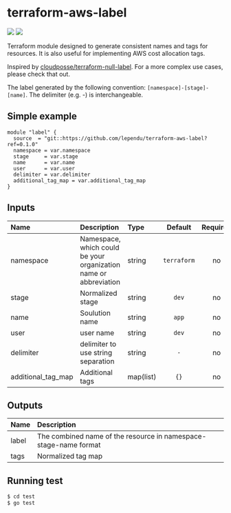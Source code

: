 # terraform-aws-label

![](https://github.com/lependu/terraform-aws-label/workflows/ci/badge.svg)
![](https://img.shields.io/github/v/tag/lependu/terraform-aws-label?label=latest)

Terraform module designed to generate consistent names and tags for resources. It is also useful for implementing AWS cost allocation tags.

Inspired by [cloudposse/terraform-null-label](https://github.com/cloudposse/terraform-null-label). For a more complex use cases, please check that out.

The label generated by the following convention: `[namespace]-[stage]-[name]`. The delimiter (e.g. -) is interchangeable.

## Simple example
```hcl
module "label" {
  source  = "git::https://github.com/lependu/terraform-aws-label?ref=0.1.0"
  namespace = var.namespace
  stage     = var.stage
  name      = var.name
  user      = var.user
  delimiter = var.delimiter
  additional_tag_map = var.additional_tag_map
}
```

## Inputs
| Name | Description | Type | Default | Required |
| :--- | :---------- | :--- | :-----: | :------: |
| namespace |  Namespace, which could be your organization name or abbreviation | string | `terraform` | no |
| stage | Normalized stage | string | `dev` | no |
| name | Soulution name | string | `app` | no |
| user | user name | string | `dev` | no |
| delimiter | delimiter to use string separation | string | `-` | no |
| additional_tag_map | Additional tags | map(list) | `{}` | no |

## Outputs

| Name | Description |
| :--- | :---------- |
| label | The combined name of the resource in namespace-stage-name format |
| tags | Normalized tag map |

## Running test
```bash
$ cd test
$ go test
```
